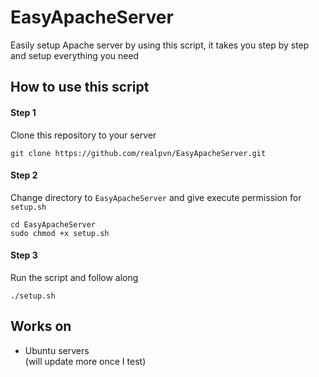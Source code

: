 # EasyApacheServer
Easily setup Apache server by using this script, it takes you step by step and setup everything you need

## How to use this script
#### Step 1
Clone this repository to your server  
```
git clone https://github.com/realpvn/EasyApacheServer.git
```

#### Step 2
Change directory to `EasyApacheServer` and give execute permission for `setup.sh`  
```
cd EasyApacheServer
sudo chmod +x setup.sh
```

#### Step 3
Run the script and follow along  
```
./setup.sh
```


## Works on
- Ubuntu servers  
(will update more once I test)
